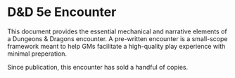 # D&D 5e Encounter

This document provides the essential mechanical and narrative elements of a Dungeons & Dragons encounter. A pre-written encounter is a small-scope framework meant to help GMs facilitate a high-quality play experience with minimal preperation.

Since publication, this encounter has sold a handful of copies.
